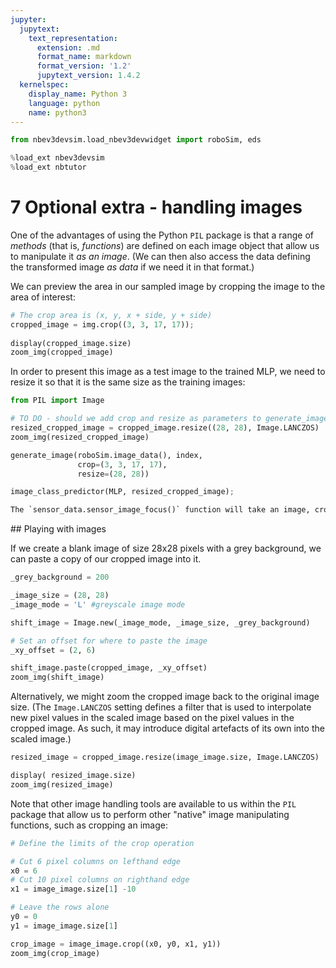 ```yaml
---
jupyter:
  jupytext:
    text_representation:
      extension: .md
      format_name: markdown
      format_version: '1.2'
      jupytext_version: 1.4.2
  kernelspec:
    display_name: Python 3
    language: python
    name: python3
---
```


```python
from nbev3devsim.load_nbev3devwidget import roboSim, eds

%load_ext nbev3devsim
%load_ext nbtutor
```

<!-- #region activity=true -->
# 7 Optional extra - handling images


One of the advantages of using the Python `PIL` package is that a range of *methods* (that is, *functions*) are defined on each image object that allow us to manipulate it *as an image*. (We can then also access the data defining the transformed image *as data* if we need it in that format.)

We can preview the area in our sampled image by cropping the image to the area of interest:

```python
# The crop area is (x, y, x + side, y + side)
cropped_image = img.crop((3, 3, 17, 17));
                       
display(cropped_image.size)
zoom_img(cropped_image)
```

In order to present this image as a test image to the trained MLP, we need to resize it so that it is the same size as the training images:

```python
from PIL import Image

# TO DO - should we add crop and resize as parameters to generate_image?
resized_cropped_image = cropped_image.resize((28, 28), Image.LANCZOS)
zoom_img(resized_cropped_image)
```

```python
generate_image(roboSim.image_data(), index,
               crop=(3, 3, 17, 17),
               resize=(28, 28))
```

```python
image_class_predictor(MLP, resized_cropped_image);
```

```python
The `sensor_data.sensor_image_focus()` function will take an image, crop it to the central area, a
```


## Playing with images

If we create a blank image of size 28x28 pixels with a grey background, we can paste a copy of our cropped image into it.
 
```python
_grey_background = 200

_image_size = (28, 28)
_image_mode = 'L' #greyscale image mode

shift_image = Image.new(_image_mode, _image_size, _grey_background)

# Set an offset for where to paste the image
_xy_offset = (2, 6)

shift_image.paste(cropped_image, _xy_offset) 
zoom_img(shift_image)
```

Alternatively, we might zoom the cropped image back to the original image size. (The `Image.LANCZOS` setting defines a filter that is used to interpolate new pixel values in the scaled image based on the pixel values in the cropped image. As such, it may introduce digital artefacts of its own into the scaled image.)

```python
resized_image = cropped_image.resize(image_image.size, Image.LANCZOS)

display( resized_image.size)
zoom_img(resized_image)
```


Note that other image handling tools are available to us within the `PIL` package that allow us to perform other "native" image manipulating functions, such as cropping an image:

```python
# Define the limits of the crop operation

# Cut 6 pixel columns on lefthand edge
x0 = 6
# Cut 10 pixel columns on righthand edge
x1 = image_image.size[1] -10

# Leave the rows alone
y0 = 0
y1 = image_image.size[1]

crop_image = image_image.crop((x0, y0, x1, y1))
zoom_img(crop_image)
```